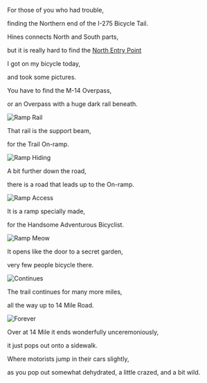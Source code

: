 For those of you who had trouble,

finding the Northern end of the I-275 Bicycle Tail.

Hines connects North and South parts,

but it is really hard to find the [North Entry Point](https://goo.gl/maps/AimpKxWarbhiX8zbA)

I got on my bicycle today,

and took some pictures.

You have to find the M-14 Overpass,

or an Overpass with a huge dark rail beneath.

![Ramp Rail](files/poetry-0119-ramp-rail.jpg)

That rail is the support beam,

for the Trail On-ramp.

![Ramp Hiding](files/poetry-0119-ramp-hiding.jpg)

A bit further down the road,

there is a road that leads up to the On-ramp.

![Ramp Access](files/poetry-0119-ramp-access.jpg)

It is a ramp specially made,

for the Handsome Adventurous Bicyclist.

![Ramp Meow](files/poetry-0119-ramp-meow.jpg)

It opens like the door to a secret garden,

very few people bicycle there.

![Continues](files/poetry-0119-continues.jpg)

The trail continues for many more miles,

all the way up to 14 Mile Road.

![Forever](files/poetry-0119-forever.jpg)

Over at 14 Mile it ends wonderfully unceremoniously,

it just pops out onto a sidewalk.

Where motorists jump in their cars slightly,

as you pop out somewhat dehydrated, a little crazed, and a bit wild.
